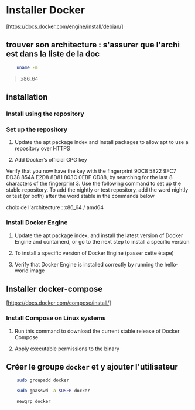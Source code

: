 
# Installer Docker

[https://docs.docker.com/engine/install/debian/]

## trouver son architecture : s'assurer que l'archi est dans la liste de la doc

```bash
    uname -m
```

> x86_64

## installation

### Install using the repository

### Set up the repository

1. Update the apt package index and install packages to allow apt to use a repository over HTTPS

2. Add Docker’s official GPG key

 Verify that you now have the key with the fingerprint 9DC8 5822 9FC7 DD38 854A E2D8 8D81 803C 0EBF CD88, by searching for the last 8 characters of the fingerprint
3. Use the following command to set up the stable repository. To add the nightly or test repository, add the word nightly or test (or both) after the word stable in the commands below

choix de l'architecture : x86_64 / amd64

### Install Docker Engine

1. Update the apt package index, and install the latest version of Docker Engine and containerd, or go to the next step to install a specific version

2. To install a specific version of Docker Engine (passer cette étape)

3. Verify that Docker Engine is installed correctly by running the hello-world image

## Installer docker-compose

[https://docs.docker.com/compose/install/]

### Install Compose on Linux systems

1. Run this command to download the current stable release of Docker Compose

2. Apply executable permissions to the binary

## Créer le groupe `docker` et y ajouter l'utilisateur

```bash
    sudo groupadd docker

    sudo gpasswd -a $USER docker

    newgrp docker
```
